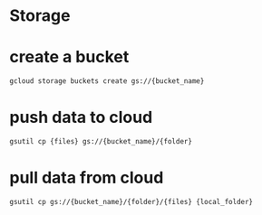 # Storage

# create a bucket 
``` bash
gcloud storage buckets create gs://{bucket_name}
```

# push data to cloud
``` bash
gsutil cp {files} gs://{bucket_name}/{folder}
```
# pull data from cloud
``` bash
gsutil cp gs://{bucket_name}/{folder}/{files} {local_folder}
```